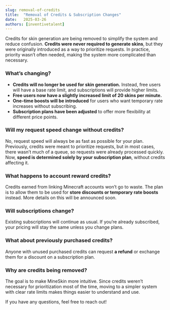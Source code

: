 ```yaml
---
slug: removal-of-credits
title:  "Removal of Credits & Subscription Changes"
date:   2025-03-26
authors: [inventivetalent]
---
```



Credits for skin generation are being removed to simplify the system and reduce confusion.
**Credits were never required to generate skins**, but they were originally introduced as a way to prioritize requests.
In practice, priority wasn’t often needed, making the system more complicated than necessary.  

### **What’s changing?**  
- **Credits will no longer be used for skin generation.** Instead, free users will have a base rate limit, and subscriptions will provide higher limits.  
- **Free users now have a slightly increased limit of 20 skins per minute.**  
- **One-time boosts will be introduced** for users who want temporary rate increases without subscribing.  
- **Subscription plans have been adjusted** to offer more flexibility at different price points.  

### **Will my request speed change without credits?**  
No, request speed will always be as fast as possible for your plan. 
Previously, credits were meant to prioritize requests, but in most cases, there wasn’t much of a queue, so requests were already processed quickly. 
Now, **speed is determined solely by your subscription plan**, without credits affecting it.  

### **What happens to account reward credits?**  
Credits earned from linking Minecraft accounts won’t go to waste. 
The plan is to allow them to be used for **store discounts or temporary rate boosts** instead. More details on this will be announced soon.  

### **Will subscriptions change?**  
Existing subscriptions will continue as usual. If you’re already subscribed, your pricing will stay the same unless you change plans.  

### **What about previously purchased credits?**  
Anyone with unused purchased credits can request **a refund** or exchange them for a discount on a subscription plan.  

### **Why are credits being removed?**  
The goal is to make MineSkin more intuitive. 
Since credits weren’t necessary for prioritization most of the time, moving to a simpler system with clear rate limits makes things easier to understand and use.  

If you have any questions, feel free to reach out!  

